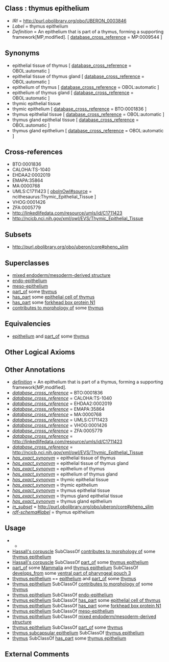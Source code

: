 
## Class : thymus epithelium

 * *IRI* = http://purl.obolibrary.org/obo/UBERON_0003846
 * *Label* = thymus epithelium
 * *Definition* = An epithelium that is part of a thymus, forming a supporting framework[MP,modified]. [ [database_cross_reference](../../ef/oboInOwl#hasDbXref.md) = MP:0009544 ]

## Synonyms

 * epithelial tissue of thymus [ [database_cross_reference](../../ef/oboInOwl#hasDbXref.md) = OBOL:automatic ]
 * epithelial tissue of thymus gland [ [database_cross_reference](../../ef/oboInOwl#hasDbXref.md) = OBOL:automatic ]
 * epithelium of thymus [ [database_cross_reference](../../ef/oboInOwl#hasDbXref.md) = OBOL:automatic ]
 * epithelium of thymus gland [ [database_cross_reference](../../ef/oboInOwl#hasDbXref.md) = OBOL:automatic ]
 * thymic epithelial tissue
 * thymic epithelium [ [database_cross_reference](../../ef/oboInOwl#hasDbXref.md) = BTO:0001836 ]
 * thymus epithelial tissue [ [database_cross_reference](../../ef/oboInOwl#hasDbXref.md) = OBOL:automatic ]
 * thymus gland epithelial tissue [ [database_cross_reference](../../ef/oboInOwl#hasDbXref.md) = OBOL:automatic ]
 * thymus gland epithelium [ [database_cross_reference](../../ef/oboInOwl#hasDbXref.md) = OBOL:automatic ]

## Cross-references

 * BTO:0001836
 * CALOHA:TS-1040
 * EHDAA2:0002019
 * EMAPA:35864
 * MA:0000768
 * UMLS:C1711423 [ [oboInOwl#source](../../ce/oboInOwl#source.md) = ncithesaurus:Thymic_Epithelial_Tissue ]
 * VHOG:0001426
 * ZFA:0005779
 * http://linkedlifedata.com/resource/umls/id/C1711423
 * http://ncicb.nci.nih.gov/xml/owl/EVS/Thymic_Epithelial_Tissue

## Subsets

 * http://purl.obolibrary.org/obo/uberon/core#pheno_slim

## Superclasses

 * [mixed endoderm/mesoderm-derived structure](../../UBERON/77/UBERON_0000077.md)
 * [endo-epithelium](../../UBERON/11/UBERON_0005911.md)
 * [meso-epithelium](../../UBERON/75/UBERON_0012275.md)
 * [part_of](../../BFO/50/BFO_0000050.md) some [thymus](../../UBERON/70/UBERON_0002370.md)
 * [has_part](../../BFO/51/BFO_0000051.md) some [epithelial cell of thymus](../../CL/93/CL_0002293.md)
 * [has_part](../../BFO/51/BFO_0000051.md) some [forkhead box protein N1](../../PR/36/PR_000007636.md)
 * [contributes to morphology of](../../RO/33/RO_0002433.md) some [thymus](../../UBERON/70/UBERON_0002370.md)

## Equivalencies

 * [epithelium](../../UBERON/83/UBERON_0000483.md) and [part_of](../../BFO/50/BFO_0000050.md) some [thymus](../../UBERON/70/UBERON_0002370.md)

## Other Logical Axioms


## Other Annotations

 * *[definition](../../IAO/15/IAO_0000115.md)* = An epithelium that is part of a thymus, forming a supporting framework[MP,modified].
 * *[database_cross_reference](../../ef/oboInOwl#hasDbXref.md)* = BTO:0001836
 * *[database_cross_reference](../../ef/oboInOwl#hasDbXref.md)* = CALOHA:TS-1040
 * *[database_cross_reference](../../ef/oboInOwl#hasDbXref.md)* = EHDAA2:0002019
 * *[database_cross_reference](../../ef/oboInOwl#hasDbXref.md)* = EMAPA:35864
 * *[database_cross_reference](../../ef/oboInOwl#hasDbXref.md)* = MA:0000768
 * *[database_cross_reference](../../ef/oboInOwl#hasDbXref.md)* = UMLS:C1711423
 * *[database_cross_reference](../../ef/oboInOwl#hasDbXref.md)* = VHOG:0001426
 * *[database_cross_reference](../../ef/oboInOwl#hasDbXref.md)* = ZFA:0005779
 * *[database_cross_reference](../../ef/oboInOwl#hasDbXref.md)* = http://linkedlifedata.com/resource/umls/id/C1711423
 * *[database_cross_reference](../../ef/oboInOwl#hasDbXref.md)* = http://ncicb.nci.nih.gov/xml/owl/EVS/Thymic_Epithelial_Tissue
 * *[has_exact_synonym](../../ym/oboInOwl#hasExactSynonym.md)* = epithelial tissue of thymus
 * *[has_exact_synonym](../../ym/oboInOwl#hasExactSynonym.md)* = epithelial tissue of thymus gland
 * *[has_exact_synonym](../../ym/oboInOwl#hasExactSynonym.md)* = epithelium of thymus
 * *[has_exact_synonym](../../ym/oboInOwl#hasExactSynonym.md)* = epithelium of thymus gland
 * *[has_exact_synonym](../../ym/oboInOwl#hasExactSynonym.md)* = thymic epithelial tissue
 * *[has_exact_synonym](../../ym/oboInOwl#hasExactSynonym.md)* = thymic epithelium
 * *[has_exact_synonym](../../ym/oboInOwl#hasExactSynonym.md)* = thymus epithelial tissue
 * *[has_exact_synonym](../../ym/oboInOwl#hasExactSynonym.md)* = thymus gland epithelial tissue
 * *[has_exact_synonym](../../ym/oboInOwl#hasExactSynonym.md)* = thymus gland epithelium
 * *[in_subset](../../et/oboInOwl#inSubset.md)* = http://purl.obolibrary.org/obo/uberon/core#pheno_slim
 * *[rdf-schema#label](../../el/rdf-schema#label.md)* = thymus epithelium

## Usage

 * -
 * [Hassall's corpuscle](../../UBERON/87/UBERON_0003987.md) SubClassOf [contributes to morphology of](../../RO/33/RO_0002433.md) some [thymus epithelium](../../UBERON/46/UBERON_0003846.md)
 * [Hassall's corpuscle](../../UBERON/87/UBERON_0003987.md) SubClassOf [part_of](../../BFO/50/BFO_0000050.md) some [thymus epithelium](../../UBERON/46/UBERON_0003846.md)
 * [part_of](../../BFO/50/BFO_0000050.md) some [Mammalia](../../NCBITaxon/74/NCBITaxon_40674.md) and [thymus epithelium](../../UBERON/46/UBERON_0003846.md) SubClassOf [develops_from](../../RO/02/RO_0002202.md) some [ventral part of pharyngeal pouch 3](../../UBERON/26/UBERON_0010026.md)
 * [thymus epithelium](../../UBERON/46/UBERON_0003846.md) == [epithelium](../../UBERON/83/UBERON_0000483.md) and [part_of](../../BFO/50/BFO_0000050.md) some [thymus](../../UBERON/70/UBERON_0002370.md)
 * [thymus epithelium](../../UBERON/46/UBERON_0003846.md) SubClassOf [contributes to morphology of](../../RO/33/RO_0002433.md) some [thymus](../../UBERON/70/UBERON_0002370.md)
 * [thymus epithelium](../../UBERON/46/UBERON_0003846.md) SubClassOf [endo-epithelium](../../UBERON/11/UBERON_0005911.md)
 * [thymus epithelium](../../UBERON/46/UBERON_0003846.md) SubClassOf [has_part](../../BFO/51/BFO_0000051.md) some [epithelial cell of thymus](../../CL/93/CL_0002293.md)
 * [thymus epithelium](../../UBERON/46/UBERON_0003846.md) SubClassOf [has_part](../../BFO/51/BFO_0000051.md) some [forkhead box protein N1](../../PR/36/PR_000007636.md)
 * [thymus epithelium](../../UBERON/46/UBERON_0003846.md) SubClassOf [meso-epithelium](../../UBERON/75/UBERON_0012275.md)
 * [thymus epithelium](../../UBERON/46/UBERON_0003846.md) SubClassOf [mixed endoderm/mesoderm-derived structure](../../UBERON/77/UBERON_0000077.md)
 * [thymus epithelium](../../UBERON/46/UBERON_0003846.md) SubClassOf [part_of](../../BFO/50/BFO_0000050.md) some [thymus](../../UBERON/70/UBERON_0002370.md)
 * [thymus subcapsular epithelium](../../UBERON/36/UBERON_0006936.md) SubClassOf [thymus epithelium](../../UBERON/46/UBERON_0003846.md)
 * [thymus](../../UBERON/70/UBERON_0002370.md) SubClassOf [has_part](../../BFO/51/BFO_0000051.md) some [thymus epithelium](../../UBERON/46/UBERON_0003846.md)

## External Comments

